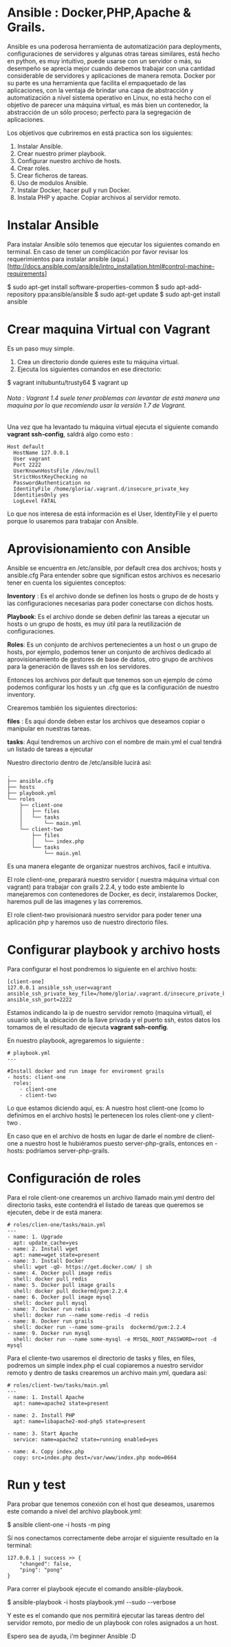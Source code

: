 # Ansible : Docker,PHP,Apache & Grails.

Ansible es una poderosa herramienta de automatización para deployments, configuraciones de servidores y algunas otras tareas similares, está hecho en python, es muy intuitivo, puede usarse con un servidor o más, su desempeño se aprecia mejor cuando debemos trabajar con una cantidad considerable de servidores y aplicaciones de manera remota. Docker por su parte es una herramienta que facilita el empaquetado de las aplicaciones, con la ventaja de brindar una capa de abstracción y automatización a nivel sistema operativo en Linux, no está hecho con el objetivo de parecer una máquina virtual, es más bien un contenedor, la abstracción de un sólo proceso; perfecto para la segregación de aplicaciones.

Los objetivos que cubriremos en está practica son los siguientes:

1. Instalar Ansible.
2. Crear nuestro primer playbook.
3. Configurar nuestro archivo de hosts.
4. Crear roles.
5. Crear ficheros de tareas.
6. Uso de modulos Ansible.
7. Instalar Docker, hacer pull y run Docker.
8. Instala PHP y apache. Copiar archivos al servidor remoto.

# Instalar Ansible
Para instalar Ansible sólo tenemos que ejecutar los siguientes comando en terminal.
En caso de tener un comṕlicación por favor revisar los requerimientos para instalar ansible (aquí.)[http://docs.ansible.com/ansible/intro_installation.html#control-machine-requirements]


$ sudo apt-get install software-properties-common
$ sudo apt-add-repository ppa:ansible/ansible
$ sudo apt-get update
$ sudo apt-get install ansible

# Crear maquina Virtual con Vagrant
Es un paso muy simple.

1. Crea un directorio donde quieres este tu máquina virtual.
2. Ejecuta los siguientes comandos en ese directorio:

 $ vagrant initubuntu/trusty64
 $ vagrant up


###### Nota : Vagrant 1.4 suele tener problemas con levantar de está manera una maquina por lo que recomiendo usar la versión 1.7 de Vagrant.

Una vez que ha levantado tu máquina virtual ejecuta el siguiente comando **vagrant ssh-config**, saldrá algo como esto :
```
Host default
  HostName 127.0.0.1
  User vagrant
  Port 2222
  UserKnownHostsFile /dev/null
  StrictHostKeyChecking no
  PasswordAuthentication no
  IdentityFile /home/gloria/.vagrant.d/insecure_private_key
  IdentitiesOnly yes
  LogLevel FATAL

```
Lo que nos interesa de está información es el User,  IdentityFile y el puerto porque lo usaremos para trabajar con Ansible.

# Aprovisionamiento con Ansible
Ansible se encuentra en /etc/ansible, por default crea dos archivos; hosts y ansible.cfg
Para entender sobre que significan estos archivos es necesario tener en cuenta los siguientes conceptos:

**Inventory** : Es el archivo donde se definen los hosts o grupo de de hosts y las configuraciones necesarias para poder conectarse con dichos hosts.

**Playbook**: Es  el archivo donde se deben definir las tareas a ejecutar un hosts o un grupo de hosts, es muy útil para la reutilización de configuraciones.

**Roles**: Es un conjunto de archivos pertenecientes a un host o un grupo de hosts, por ejemplo, podemos tener un conjunto de archivos dedicado al aprovisionamiento de gestores de base de datos, otro grupo de archivos para la generación de llaves ssh en los servidores.

Entonces los archivos por default que tenemos son un ejemplo de cómo podemos configurar los hosts y un .cfg que es la configuración de nuestro inventory.

Crearemos también los siguientes directorios:

**files** : Es aquí donde deben estar los archivos que deseamos copiar o manipular en nuestras tareas.

**tasks**: Aquí tendremos un archivo con el nombre de main.yml el cual tendrá un listado de tareas a ejecutar

Nuestro directorio dentro de /etc/ansible lucirá así:
```
.
├── ansible.cfg
├── hosts
├── playbook.yml
└── roles
    ├── client-one
    │   ├── files
    │   └── tasks
    │       └── main.yml
    └── client-two
        ├── files
        │   └── index.php
        └── tasks
            └── main.yml

```
Es una manera elegante de organizar nuestros archivos, facil e intuitiva.

El role client-one, preparará nuestro servidor ( nuestra máquina virtual con vagrant) para trabajar con grails 2.2.4, y todo este ambiente lo manejaremos con contenedores de Docker, es decir, instalaremos Docker, haremos pull de las imagenes y las correremos.

El role client-two provisionará nuestro servidor para poder tener una aplicación php y haremos uso de nuestro directorio files.

# Configurar playbook y archivo hosts
Para configurar el host pondremos lo siguiente en el archivo hosts:
```
[client-one]
127.0.0.1 ansible_ssh_user=vagrant ansible_ssh_private_key_file=/home/gloria/.vagrant.d/insecure_private_key  ansible_ssh_port=2222
```
Estamos indicando la ip de nuestro servidor remoto (maquina virtual), el usuario ssh, la ubicación de la llave privada y el puerto ssh, estos datos los tomamos de el resultado de ejecuta **vagrant ssh-config**.

En nuestro playbook, agregaremos lo siguiente :
```
# playbook.yml
---

#Install docker and run image for enviroment grails
- hosts: client-one
  roles:
    - client-one
    - client-two

```

Lo que estamos diciendo aquí, es: A nuestro host client-one (como lo definimos en el archivo hosts) le pertenecen los roles client-one y client-two .

En caso que en el archivo de hosts en lugar de darle el nombre de client-one a nuestro host le hubiéramos puesto server-php-grails, entonces en -hosts: podríamos server-php-grails.

# Configuración de roles
Para el role client-one crearemos un archivo llamado main.yml dentro del directorio tasks, este contendrá el listado de tareas que queremos se ejecuten, debe ir de está manera:
```
# roles/clien-one/tasks/main.yml
---
- name: 1. Upgrade
  apt: update_cache=yes
- name: 2. Install wget
  apt: name=wget state=present
- name: 3. Install Docker
  shell: wget -qO- https://get.docker.com/ | sh
- name: 4. Docker pull image redis
  shell: docker pull redis
- name: 5. Docker pull image grails
  shell: docker pull dockermd/gvm:2.2.4
- name: 6. Docker pull image mysql
  shell: docker pull mysql
- name: 7. Docker run redis
  shell: docker run --name some-redis -d redis
- name: 8. Docker run grails
  shell: docker run --name some-grails  dockermd/gvm:2.2.4
- name: 9. Docker run mysql
  shell: docker run --name some-mysql -e MYSQL_ROOT_PASSWORD=root -d mysql
```
Para el cliente-two usaremos el directorio de tasks y files, en files, podremos un simple index.php el cual copiaremos a nuestro servidor remoto y dentro de tasks crearemos un archivo main.yml, quedara así:
```
# roles/client-two/tasks/main.yml
---
- name: 1. Install Apache
  apt: name=apache2 state=present

- name: 2. Install PHP
  apt: name=libapache2-mod-php5 state=present

- name: 3. Start Apache
  service: name=apache2 state=running enabled=yes

- name: 4. Copy index.php
  copy: src=index.php dest=/var/www/index.php mode=0664
```

# Run y test

Para probar que tenemos conexión con el host que deseamos, usaremos este comando a nivel del archivo playbook.yml:
  
  $ ansible client-one  -i hosts -m ping
  
Sí nos conectamos correctamente debe arrojar el siguiente resultado en la terminal:
```
127.0.0.1 | success >> {
    "changed": false, 
    "ping": "pong"
}

```
Para correr el playbook ejecute el comando ansible-playbook.

$ ansible-playbook -i hosts playbook.yml --sudo --verbose

Y este es el comando que nos permitirá ejecutar las tareas dentro del servidor remoto, por medio de un playbook con roles asignados a un host.

Espero sea de ayuda, i'm beginner Ansible :D




